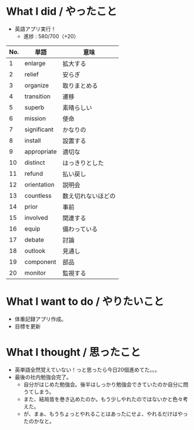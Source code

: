 # What I did / やったこと
- 英語アプリ実行！
  - 進捗 : 580/700（+20）

| No. | 単語 | 意味 |
|---|---|---|
| 1 | enlarge | 拡大する |
| 2 | relief | 安らぎ |
| 3 | organize | 取りまとめる |
| 4 | transition | 遷移 |
| 5 | superb | 素晴らしい |
| 6 | mission | 使命 |
| 7 | significant | かなりの |
| 8 | install | 設置する |
| 9 | appropriate | 適切な |
| 10 | distinct | はっきりとした |
| 11 | refund | 払い戻し |
| 12 | orientation | 説明会 |
| 13 | countless | 数え切れないほどの |
| 14 | prior | 事前 |
| 15 | involved | 関連する |
| 16 | equip | 備わっている |
| 17 | debate | 討論 |
| 18 | outlook | 見通し |
| 19 | component | 部品 |
| 20 | monitor | 監視する |

# What I want to do / やりたいこと
- 体重記録アプリ作成。
- 目標を更新

# What I thought / 思ったこと
- 英単語全然覚えていない！っと思ったら今日20個進めてた。。。
- 最後の社内勉強会完了。
  - 自分がはじめた勉強会。後半はしっかり勉強会できていたのか自分に問うてしまう。
  - また、結局皆を巻き込めたのか。もう少しやれたのではないかと色々考えた。
  - が、まぁ、もうちょっとやれることはあったにせよ、やれるだけはやったのかなと。
